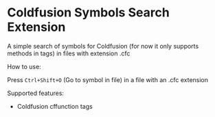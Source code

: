 # Coldfusion Symbols Search Extension

A simple search of symbols for Coldfusion (for now it only supports methods in tags) in files with extension .cfc

How to use:

   Press `Ctrl+Shift+O` (Go to symbol in file) in a file with an .cfc extension

Supported features:

* Coldfusion cffunction tags